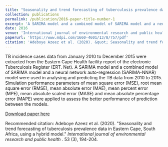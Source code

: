 ```yaml
---
title: "Seasonality and trend forecasting of tuberculosis prevalence data in Eastern Cape, South Africa, using a hybrid model"
collection: publications
permalink: /publication/2016-paper-title-number-1
excerpt: 'A SARIMA model and a combined model of SARIMA model and a neural network auto-regression (SARIMA-NNAR) model were used in analysing and predicting the TB data from 2010 to 2015. Simulation performance parameters of mean square error (MSE), root mean square error (RMSE), mean absolute error (MAE), mean percent error (MPE), mean absolute scaled error (MASE) and mean absolute percentage error (MAPE) were applied to assess the better performance of prediction between the models.'
date: 2016
venue: 'International journal of environmental research and public health'
paperurl: 'https://www.mdpi.com/1660-4601/13/8/757/pdf'
citation: 'Adeboye Azeez et al. (2020). &quot; Seasonality and trend forecasting of tuberculosis prevalence data in Eastern Cape, South Africa, using a hybrid model.&quot; <i>International journal of environmental research and public health </i>. 53 (3), 194-204.'
---
```

TB incidence cases data from January 2010 to December 2015 were extracted from the Eastern Cape Health facility report of the electronic Tuberculosis Register (ERT. Net). A SARIMA model and a combined model of SARIMA model and a neural network auto-regression (SARIMA-NNAR) model were used in analysing and predicting the TB data from 2010 to 2015. Simulation performance parameters of mean square error (MSE), root mean square error (RMSE), mean absolute error (MAE), mean percent error (MPE), mean absolute scaled error (MASE) and mean absolute percentage error (MAPE) were applied to assess the better performance of prediction between the models.

[Download paper here](https://www.mdpi.com/1660-4601/13/8/757/pdf)

Recommended citation: Adeboye Azeez et al. (2020). "Seasonality and trend forecasting of tuberculosis prevalence data in Eastern Cape, South Africa, using a hybrid model." <i>International journal of environmental research and public health </i>. 53 (3), 194-204.

